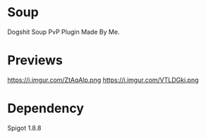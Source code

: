 # Soup

Dogshit Soup PvP Plugin Made By Me.

# Previews

https://i.imgur.com/ZtAqAlp.png
https://i.imgur.com/VTLDGki.png

# Dependency

Spigot 1.8.8
